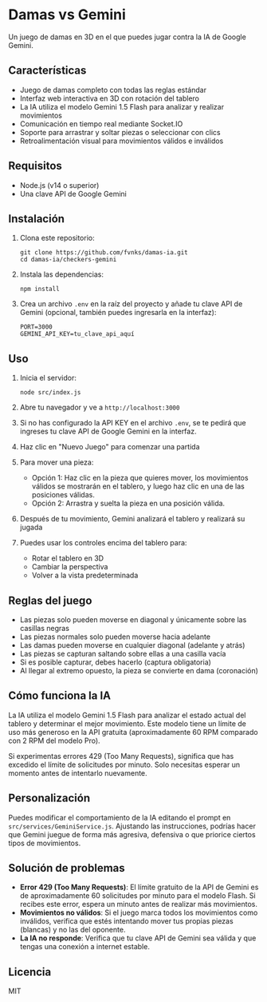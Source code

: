 # Damas vs Gemini

Un juego de damas en 3D en el que puedes jugar contra la IA de Google Gemini.

## Características

- Juego de damas completo con todas las reglas estándar
- Interfaz web interactiva en 3D con rotación del tablero
- La IA utiliza el modelo Gemini 1.5 Flash para analizar y realizar movimientos
- Comunicación en tiempo real mediante Socket.IO
- Soporte para arrastrar y soltar piezas o seleccionar con clics
- Retroalimentación visual para movimientos válidos e inválidos

## Requisitos

- Node.js (v14 o superior)
- Una clave API de Google Gemini

## Instalación

1. Clona este repositorio:
   ```
   git clone https://github.com/fvnks/damas-ia.git
   cd damas-ia/checkers-gemini
   ```

2. Instala las dependencias:
   ```
   npm install
   ```

3. Crea un archivo `.env` en la raíz del proyecto y añade tu clave API de Gemini (opcional, también puedes ingresarla en la interfaz):
   ```
   PORT=3000
   GEMINI_API_KEY=tu_clave_api_aquí
   ```

## Uso

1. Inicia el servidor:
   ```
   node src/index.js
   ```

2. Abre tu navegador y ve a `http://localhost:3000`

3. Si no has configurado la API KEY en el archivo `.env`, se te pedirá que ingreses tu clave API de Google Gemini en la interfaz.

4. Haz clic en "Nuevo Juego" para comenzar una partida

5. Para mover una pieza:
   - Opción 1: Haz clic en la pieza que quieres mover, los movimientos válidos se mostrarán en el tablero, y luego haz clic en una de las posiciones válidas.
   - Opción 2: Arrastra y suelta la pieza en una posición válida.

6. Después de tu movimiento, Gemini analizará el tablero y realizará su jugada

7. Puedes usar los controles encima del tablero para:
   - Rotar el tablero en 3D
   - Cambiar la perspectiva
   - Volver a la vista predeterminada

## Reglas del juego

- Las piezas solo pueden moverse en diagonal y únicamente sobre las casillas negras
- Las piezas normales solo pueden moverse hacia adelante
- Las damas pueden moverse en cualquier diagonal (adelante y atrás)
- Las piezas se capturan saltando sobre ellas a una casilla vacía
- Si es posible capturar, debes hacerlo (captura obligatoria)
- Al llegar al extremo opuesto, la pieza se convierte en dama (coronación)

## Cómo funciona la IA

La IA utiliza el modelo Gemini 1.5 Flash para analizar el estado actual del tablero y determinar el mejor movimiento. Este modelo tiene un límite de uso más generoso en la API gratuita (aproximadamente 60 RPM comparado con 2 RPM del modelo Pro).

Si experimentas errores 429 (Too Many Requests), significa que has excedido el límite de solicitudes por minuto. Solo necesitas esperar un momento antes de intentarlo nuevamente.

## Personalización

Puedes modificar el comportamiento de la IA editando el prompt en `src/services/GeminiService.js`. Ajustando las instrucciones, podrías hacer que Gemini juegue de forma más agresiva, defensiva o que priorice ciertos tipos de movimientos.

## Solución de problemas

- **Error 429 (Too Many Requests)**: El límite gratuito de la API de Gemini es de aproximadamente 60 solicitudes por minuto para el modelo Flash. Si recibes este error, espera un minuto antes de realizar más movimientos.
- **Movimientos no válidos**: Si el juego marca todos los movimientos como inválidos, verifica que estés intentando mover tus propias piezas (blancas) y no las del oponente.
- **La IA no responde**: Verifica que tu clave API de Gemini sea válida y que tengas una conexión a internet estable.

## Licencia

MIT 